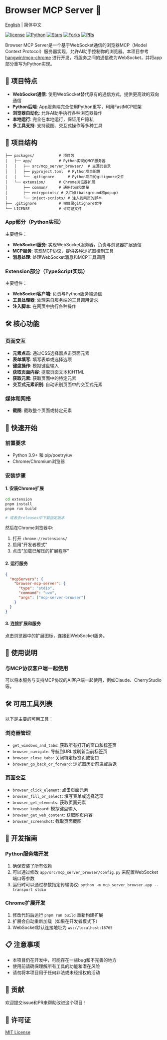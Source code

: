 # Browser MCP Server 🚀

[English](README_EN.md) | 简体中文

[![license](https://img.shields.io/badge/license-MIT-blue.svg)](LICENSE) [![Python](https://img.shields.io/badge/Python-3.11%2B-blue.svg)](https://www.python.org/downloads/) [![Stars](https://img.shields.io/github/stars/hihuzhen/browser-mcp.svg?style=social&label=Stars)](https://github.com/hihuzhen/browser-mcp/stargazers) [![Forks](https://img.shields.io/github/forks/hihuzhen/browser-mcp.svg?style=social&label=Forks)](https://github.com/hihuzhen/browser-mcp/network/members) [![PRs](https://img.shields.io/badge/PRs-welcome-brightgreen.svg)](https://github.com/hihuzhen/browser-mcp/pulls)

Browser MCP Server是一个基于WebSocket通信的浏览器MCP（Model Context Protocol）服务器实现，允许AI助手控制你的浏览器。本项目参考 [hangwin/mcp-chrome](https://github.com/hangwin/mcp-chrome) 进行开发，将服务之间的通信改为WebSocket，并将app部分重写为Python实现。

## 🚀 项目特点

- **WebSocket通信**: 使用WebSocket替代原有的通信方式，提供更高效的双向通信
- **Python后端**: App服务端完全使用Python重写，利用FastMCP框架
- **浏览器自动化**: 允许AI助手执行各种浏览器操作
- **本地运行**: 完全在本地运行，保证用户隐私
- **多工具支持**: 支持截图、交互式操作等多种工具

## 📁 项目结构

```
├── packages/           # 项目包
│   ├── app/            # Python实现的MCP服务器
│   │   ├── src/mcp_server_browser/  # 主源码目录
│   │   ├── pyproject.toml  # Python项目配置
│   │   └── .gitignore      # Python项目的gitignore文件
│   └── extension/      # Chrome浏览器扩展
│       ├── common/     # 通用代码和常量
│       ├── entrypoints/ # 入口点(background和popup)
│       └── inject-scripts/ # 注入到网页的脚本
├── .gitignore          # 根目录gitignore文件
└── LICENSE             # 许可证文件
```

### App部分（Python实现）

主要组件：
- **WebSocket服务**: 实现WebSocket服务器，负责与浏览器扩展通信
- **MCP服务**: 实现MCP协议，提供各种浏览器控制工具
- **消息处理**: 处理WebSocket消息和MCP工具调用

### Extension部分（TypeScript实现）

主要组件：
- **WebSocket客户端**: 负责与Python服务端通信
- **工具处理器**: 处理来自服务端的工具调用请求
- **注入脚本**: 在网页中执行各种操作

## 🛠️ 核心功能

### 页面交互
- **元素点击**: 通过CSS选择器点击页面元素
- **表单填写**: 填写表单或选择选项
- **键盘操作**: 模拟键盘输入
- **获取页面内容**: 提取页面文本和HTML
- **获取元素**: 获取页面中的特定元素
- **交互式元素识别**: 自动识别页面中的交互式元素

### 媒体和网络
- **截图**: 截取整个页面或特定元素

## 🚀 快速开始

### 前置要求

- Python 3.9+ 和 pip/poetry/uv
- Chrome/Chromium浏览器

### 安装步骤

#### 1. 安装Chrome扩展

```bash
cd extension
pnpm install
pnpm run build

# 或者去releases中下载指定版本
```

然后在Chrome浏览器中:
1. 打开 `chrome://extensions/`
2. 启用"开发者模式"
3. 点击"加载已解压的扩展程序"

#### 2. 运行服务

```json
{
  "mcpServers": {
    "browser-mcp-server": {
      "type": "stdio",
      "command": "uvx",
      "args": ["mcp-server-browser"]
    }
  }
}
```

#### 3. 连接扩展和服务

点击浏览器中的扩展图标，连接到WebSocket服务。

## 📝 使用说明

### 与MCP协议客户端一起使用

可以将本服务与支持MCP协议的AI客户端一起使用，例如Claude、CherryStudio等。


## 🛠️ 可用工具列表

以下是主要的可用工具：

### 浏览器管理
- `get_windows_and_tabs`: 获取所有打开的窗口和标签页
- `browser_navigate`: 导航到URL或刷新当前标签页
- `browser_close_tabs`: 关闭特定标签页或窗口
- `browser_go_back_or_forward`: 浏览器历史前进或后退

### 页面交互
- `browser_click_element`: 点击页面元素
- `browser_fill_or_select`: 填写表单或选择选项
- `browser_get_elements`: 获取页面元素
- `browser_keyboard`: 模拟键盘输入
- `browser_get_web_content`: 获取网页内容
- `browser_screenshot`: 截取页面截图

## 🔧 开发指南

### Python服务端开发

1. 确保安装了所有依赖
2. 可以通过修改 `app/src/mcp_server_browser/config.py` 来配置WebSocket端口等参数
3. 运行时可以通过参数指定传输协议: `python -m mcp_server_browser.app --transport stdio`

### Chrome扩展开发

1. 修改代码后运行 `pnpm run build` 重新构建扩展
2. 扩展会自动重新加载（如果在开发者模式下）
3. WebSocket默认连接地址为 `ws://localhost:18765`

## 📋 注意事项

- 本项目仍在开发中，可能存在一些bug和不完善的地方
- 使用前请确保理解所有工具的功能和潜在风险
- 请勿将本项目用于任何非法或未经授权的活动

## 🤝 贡献

欢迎提交issue和PR来帮助改进这个项目！

## 📄 许可证

[MIT License](LICENSE)